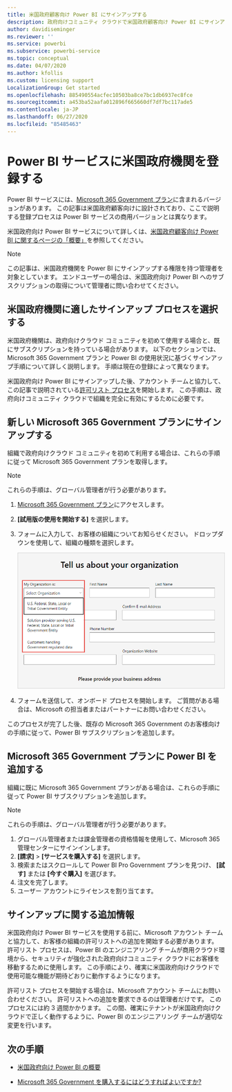 ```yaml
---
title: 米国政府顧客向け Power BI にサインアップする
description: 政府向けコミュニティ クラウドで米国政府顧客向け Power BI にサインアップする方法を学習します。
author: davidiseminger
ms.reviewer: ''
ms.service: powerbi
ms.subservice: powerbi-service
ms.topic: conceptual
ms.date: 04/07/2020
ms.author: kfollis
ms.custom: licensing support
LocalizationGroup: Get started
ms.openlocfilehash: 885490554acfec10503ba8ce7bc1db6937ec8fce
ms.sourcegitcommit: a453ba52aafa012896f665660df7df7bc117ade5
ms.contentlocale: ja-JP
ms.lasthandoff: 06/27/2020
ms.locfileid: "85485463"
---
```

# <a name="enroll-your-us-government-organization-in-the-power-bi-service"></a>Power BI サービスに米国政府機関を登録する

Power BI サービスには、[Microsoft 365 Government プラン](https://www.microsoft.com/microsoft-365/government/compare-office-365-government-plans?rtc=1)に含まれるバージョンがあります。 この記事は米国政府顧客向けに設計されており、ここで説明する登録プロセスは Power BI サービスの商用バージョンとは異なります。

米国政府向け Power BI サービスについて詳しくは、[米国政府顧客向け Power BI に関するページの「概要」](service-govus-overview.md)を参照してください。

> [!NOTE]
> この記事は、米国政府機関を Power BI にサインアップする権限を持つ管理者を対象としています。 エンドユーザーの場合は、米国政府向け Power BI へのサブスクリプションの取得について管理者に問い合わせてください。
> 
> 

## <a name="select-the-right-sign-up-process-for-your-us-government-organization"></a>米国政府機関に適したサインアップ プロセスを選択する

米国政府機関は、政府向けクラウド コミュニティを初めて使用する場合と、既にサブスクリプションを持っている場合があります。 以下のセクションでは、Microsoft 365 Government プランと Power BI の使用状況に基づくサインアップ手順について詳しく説明します。 手順は現在の登録によって異なります。

米国政府向け Power BI にサインアップした後、アカウント チームと協力して、この記事で説明されている[許可リスト プロセス](#additional-signup-information)を開始します。 この手順は、政府向けコミュニティ クラウドで組織を完全に有効にするために必要です。

## <a name="sign-up-for-a-new-microsoft-365-government-plan"></a>新しい Microsoft 365 Government プランにサインアップする

組織で政府向けクラウド コミュニティを初めて利用する場合は、これらの手順に従って Microsoft 365 Government プランを取得します。

> [!NOTE]
> これらの手順は、グローバル管理者が行う必要があります。
>

1. [Microsoft 365 Government プラン](https://products.office.com/government/office-365-web-services-for-government)にアクセスします。
2. **[試用版の使用を開始する]** を選択します。
3. フォームに入力して、お客様の組織についてお知らせください。 ドロップダウンを使用して、組織の種類を選択します。

   ![試用版サインアップで組織の種類を選択する](media/service-govus-signup/gcc-trial-signup.png)

4. フォームを送信して、オンボード プロセスを開始します。 ご質問がある場合は、Microsoft の担当者またはパートナーにお問い合わせください。

このプロセスが完了した後、既存の Microsoft 365 Government のお客様向けの手順に従って、Power BI サブスクリプションを追加します。

## <a name="add-power-bi-to-a-microsoft-365-government-plan"></a>Microsoft 365 Government プランに Power BI を追加する

組織に既に Microsoft 365 Government プランがある場合は、これらの手順に従って Power BI サブスクリプションを追加します。

> [!NOTE]
> これらの手順は、グローバル管理者が行う必要があります。
> 
> 

1. グローバル管理者または課金管理者の資格情報を使用して、Microsoft 365 管理センターにサインインします。
2. **[請求]**  >  **[サービスを購入する]** を選択します。
4. 検索またはスクロールして Power BI Pro Government プランを見つけ、 **[試す]** または **[今すぐ購入]** を選びます。
5. 注文を完了します。
6. ユーザー アカウントにライセンスを割り当てます。

## <a name="additional-signup-information"></a>サインアップに関する追加情報

米国政府向け Power BI サービスを使用する前に、Microsoft アカウント チームと協力して、お客様の組織の許可リストへの追加を開始する必要があります。 許可リスト プロセスは、Power BI のエンジニアリング チームが商用クラウド環境から、セキュリティが強化された政府向けコミュニティ クラウドにお客様を移動するために使用します。 この手順により、確実に米国政府向けクラウドで使用可能な機能が期待どおりに動作するようになります。 

許可リスト プロセスを開始する場合は、Microsoft アカウント チームにお問い合わせください。 許可リストへの追加を要求できるのは管理者だけです。 このプロセスには約 3 週間かかります。 この間、確実にテナントが米国政府向けクラウドで正しく動作するように、Power BI のエンジニアリング チームが適切な変更を行います。


## <a name="next-steps"></a>次の手順

* [米国政府向け Power BI の概要](service-govus-overview.md)
- [Microsoft 365 Government を購入するにはどうすればよいですか?](https://docs.microsoft.com/office365/servicedescriptions/office-365-platform-service-description/office-365-us-government/microsoft-365-government-how-to-buy#how-do-i-buy-microsoft-365-government)